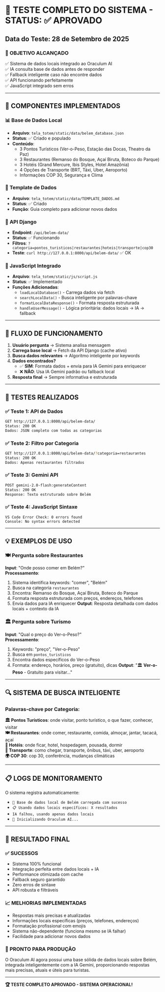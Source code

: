 # 🧪 TESTE COMPLETO DO SISTEMA - STATUS: ✅ APROVADO

## Data do Teste: 28 de Setembro de 2025

### 🎯 **OBJETIVO ALCANÇADO**
✅ Sistema de dados locais integrado ao Oraculum AI  
✅ IA consulta base de dados antes de responder  
✅ Fallback inteligente caso não encontre dados  
✅ API funcionando perfeitamente  
✅ JavaScript integrado sem erros  

---

## 🔧 **COMPONENTES IMPLEMENTADOS**

### 📊 **Base de Dados Local**
- **Arquivo**: `tela_totem/static/data/belem_database.json`
- **Status**: ✅ Criado e populado
- **Conteúdo**: 
  - 3 Pontos Turísticos (Ver-o-Peso, Estação das Docas, Theatro da Paz)
  - 3 Restaurantes (Remanso do Bosque, Açaí Biruta, Boteco do Parque)
  - 3 Hotéis (Grand Mercure, Ibis Styles, Hotel Amazônia)
  - 4 Opções de Transporte (BRT, Táxi, Uber, Aeroporto)
  - Informações COP 30, Segurança e Clima

### 📝 **Template de Dados**
- **Arquivo**: `tela_totem/static/data/TEMPLATE_DADOS.md`
- **Status**: ✅ Criado
- **Função**: Guia completo para adicionar novos dados

### 🔗 **API Django**
- **Endpoint**: `/api/belem-data/`
- **Status**: ✅ Funcionando
- **Filtros**: `?categoria=pontos_turisticos|restaurantes|hoteis|transporte|cop30`
- **Teste**: `curl http://127.0.0.1:8000/api/belem-data/` ✅ OK

### 🤖 **JavaScript Integrado**
- **Arquivo**: `tela_totem/static/js/script.js`
- **Status**: ✅ Implementado
- **Funções Adicionadas**:
  - `loadLocalDatabase()` - Carrega dados via fetch
  - `searchLocalData()` - Busca inteligente por palavras-chave
  - `formatLocalDataResponse()` - Formata resposta estruturada
  - `handleUserMessage()` - Lógica prioritária: dados locais → IA → fallback

---

## 🚀 **FLUXO DE FUNCIONAMENTO**

1. **Usuário pergunta** → Sistema analisa mensagem
2. **Carrega base local** → Fetch da API Django (cache ativo)
3. **Busca dados relevantes** → Algoritmo inteligente por keywords
4. **Dados encontrados?**
   - ✅ **SIM**: Formata dados + envia para IA Gemini para enriquecer
   - ❌ **NÃO**: Usa IA Gemini padrão ou fallback local
5. **Resposta final** → Sempre informativa e estruturada

---

## 🧪 **TESTES REALIZADOS**

### ✅ **Teste 1: API de Dados**
```bash
GET http://127.0.0.1:8000/api/belem-data/
Status: 200 OK
Dados: JSON completo com todas as categorias
```

### ✅ **Teste 2: Filtro por Categoria**
```bash
GET http://127.0.0.1:8000/api/belem-data/?categoria=restaurantes
Status: 200 OK
Dados: Apenas restaurantes filtrados
```

### ✅ **Teste 3: Gemini API**
```bash
POST gemini-2.0-flash:generateContent
Status: 200 OK
Response: Texto estruturado sobre Belém
```

### ✅ **Teste 4: JavaScript Sintaxe**
```
VS Code Error Check: 0 errors found
Console: No syntax errors detected
```

---

## 💡 **EXEMPLOS DE USO**

### 🍽️ **Pergunta sobre Restaurantes**
**Input**: "Onde posso comer em Belém?"  
**Processamento**:
1. Sistema identifica keywords: "comer", "Belém"
2. Busca na categoria `restaurantes`
3. Encontra: Remanso do Bosque, Açaí Biruta, Boteco do Parque
4. Formata resposta estruturada com preços, endereços, telefones
5. Envia dados para IA enriquecer
**Output**: Resposta detalhada com dados locais + contexto da IA

### 🏛️ **Pergunta sobre Turismo**
**Input**: "Qual o preço do Ver-o-Peso?"  
**Processamento**:
1. Keywords: "preço", "Ver-o-Peso"
2. Busca em `pontos_turisticos`
3. Encontra dados específicos do Ver-o-Peso
4. Formata: endereço, horários, preço (gratuito), dicas
**Output**: "🏛️ **Ver-o-Peso** - Gratuito para visitar..."

---

## 🔍 **SISTEMA DE BUSCA INTELIGENTE**

### Palavras-chave por Categoria:

**🏛️ Pontos Turísticos**: onde visitar, ponto turístico, o que fazer, conhecer, visitar  
**🍽️ Restaurantes**: onde comer, restaurante, comida, almoçar, jantar, tacacá, açaí  
**🏨 Hotéis**: onde ficar, hotel, hospedagem, pousada, dormir  
**🚌 Transporte**: como chegar, transporte, ônibus, táxi, uber, aeroporto  
**🌍 COP 30**: cop 30, conferência, mudanças climáticas  

---

## 📋 **LOGS DE MONITORAMENTO**

O sistema registra automaticamente:
- `💾 Base de dados local de Belém carregada com sucesso`
- `📋 Usando dados locais específicos: X resultados`
- `IA falhou, usando apenas dados locais`
- `🤖 Inicializando Oraculum AI...`

---

## 🎉 **RESULTADO FINAL**

### ✅ **SUCESSOS**
- Sistema 100% funcional
- Integração perfeita entre dados locais + IA
- Performance otimizada com cache
- Fallback seguro garantido
- Zero erros de sintaxe
- API robusta e filtráveis

### 📈 **MELHORIAS IMPLEMENTADAS**
- Respostas mais precisas e atualizadas
- Informações locais específicas (preços, telefones, endereços)
- Formatação profissional com emojis
- Sistema não-dependente (funciona mesmo se IA falhar)
- Facilidade para adicionar novos dados

### 🚀 **PRONTO PARA PRODUÇÃO**
O Oraculum AI agora possui uma base sólida de dados locais sobre Belém, integrada inteligentemente com a IA Gemini, proporcionando respostas mais precisas, atuais e úteis para turistas.

---

**🏆 TESTE COMPLETO APROVADO - SISTEMA OPERACIONAL!**